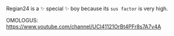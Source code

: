 Regian24 is a ✨ special ✨ boy because its `sus factor` is very high.

OMOLOGUS: https://www.youtube.com/channel/UCI41121OrBt4PFr8s7A7v4A
